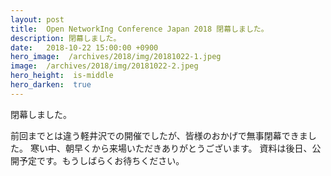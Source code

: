 ```yaml
---
layout: post
title:  Open NetworkIng Conference Japan 2018 閉幕しました。
description: 閉幕しました。
date:   2018-10-22 15:00:00 +0900
hero_image:  /archives/2018/img/20181022-1.jpeg
image:  /archives/2018/img/20181022-2.jpeg
hero_height:  is-middle
hero_darken:  true
---
```

閉幕しました。

前回までとは違う軽井沢での開催でしたが、皆様のおかげで無事閉幕できました。
寒い中、朝早くから来場いただきありがとうございます。
資料は後日、公開予定です。もうしばらくお待ちください。
